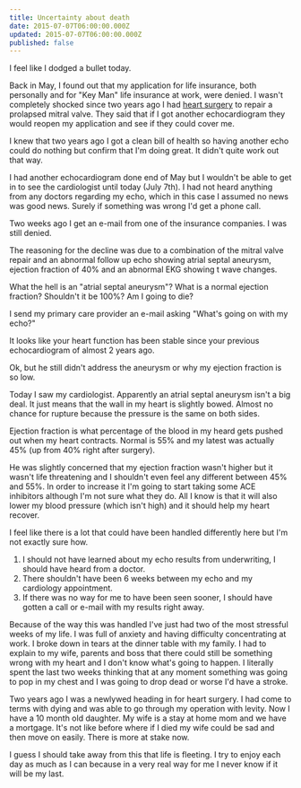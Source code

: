 ```yaml
---
title: Uncertainty about death
date: 2015-07-07T06:00:00.000Z
updated: 2015-07-07T06:00:00.000Z
published: false
---
```


I feel like I dodged a bullet today.

Back in May, I found out that my application for life insurance, both personally and for "Key Man" life insurance at work, were denied. I wasn't completely shocked since two years ago I had [heart surgery](/heart-surgery/) to repair a prolapsed mitral valve. They said that if I got another echocardiogram they would reopen my application and see if they could cover me.

I knew that two years ago I got a clean bill of health so having another echo could do nothing but confirm that I'm doing great. It didn't quite work out that way.

I had another echocardiogram done end of May but I wouldn't be able to get in to see the cardiologist until today (July 7th). I had not heard anything from any doctors regarding my echo, which in this case I assumed no news was good news. Surely if something was wrong I'd get a phone call.

Two weeks ago I get an e-mail from one of the insurance companies. I was still denied.

The reasoning for the decline was due to a combination of the mitral valve repair and an abnormal follow up echo showing atrial septal aneurysm, ejection fraction of 40% and an abnormal EKG showing t wave changes.

What the hell is an "atrial septal aneurysm"? What is a normal ejection fraction? Shouldn't it be 100%? Am I going to die?

I send my primary care provider an e-mail asking "What's going on with my echo?"

It looks like your heart function has been stable since your previous echocardiogram of almost 2 years ago.

Ok, but he still didn't address the aneurysm or why my ejection fraction is so low.

Today I saw my cardiologist. Apparently an atrial septal aneurysm isn't a big deal. It just means that the wall in my heart is slightly bowed. Almost no chance for rupture because the pressure is the same on both sides.

Ejection fraction is what percentage of the blood in my heard gets pushed out when my heart contracts. Normal is 55% and my latest was actually 45% (up from 40% right after surgery).

He was slightly concerned that my ejection fraction wasn't higher but it wasn't life threatening and I shouldn't even feel any different between 45% and 55%. In order to increase it I'm going to start taking some ACE inhibitors although I'm not sure what they do. All I know is that it will also lower my blood pressure (which isn't high) and it should help my heart recover.

I feel like there is a lot that could have been handled differently here but I'm not exactly sure how.

1. I should not have learned about my echo results from underwriting, I should have heard from a doctor.
2. There shouldn't have been 6 weeks between my echo and my cardiology appointment.
3. If there was no way for me to have been seen sooner, I should have gotten a call or e-mail with my results right away.

Because of the way this was handled I've just had two of the most stressful weeks of my life. I was full of anxiety and having difficulty concentrating at work. I broke down in tears at the dinner table with my family. I had to explain to my wife, parents and boss that there could still be something wrong with my heart and I don't know what's going to happen. I literally spent the last two weeks thinking that at any moment something was going to pop in my chest and I was going to drop dead or worse I'd have a stroke.

Two years ago I was a newlywed heading in for heart surgery. I had come to terms with dying and was able to go through my operation with levity. Now I have a 10 month old daughter. My wife is a stay at home mom and we have a mortgage. It's not like before where if I died my wife could be sad and then move on easily. There is more at stake now.

I guess I should take away from this that life is fleeting. I try to enjoy each day as much as I can because in a very real way for me I never know if it will be my last.

